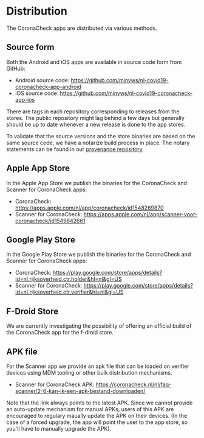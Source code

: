 # Distribution

The CoronaCheck apps are distributed via various methods.

## Source form

Both the Android and iOS apps are available in source code form from GitHub:

* Android source code: https://github.com/minvws/nl-covid19-coronacheck-app-android
* iOS source code: https://github.com/minvws/nl-covid19-coronacheck-app-ios

There are tags in each repository corresponding to releases from the stores. The public repository might lag behind a few days but generally should be up to date whenever a new release is done to the app stores.

To validate that the source versions and the store binaries are based on the same source code, we have a notarize build process in place. The notary statements can be found in our [provenance repository](https://github.com/minvws/nl-covid19-coronacheck-app-provenance)

## Apple App Store

In the Apple App Store we publish the binaries for the CoronaCheck and Scanner for CoronaCheck apps:

* CoronaCheck: https://apps.apple.com/nl/app/coronacheck/id1548269870
* Scanner for CoronaCheck: https://apps.apple.com/nl/app/scanner-voor-coronacheck/id1549842661

## Google Play Store

In the Google Play Store we publish the binaries for the CoronaCheck and Scanner for CoronaCheck apps:

* CoronaCheck: https://play.google.com/store/apps/details?id=nl.rijksoverheid.ctr.holder&hl=nl&gl=US
* Scanner for CoronaCheck: https://play.google.com/store/apps/details?id=nl.rijksoverheid.ctr.verifier&hl=nl&gl=US

## F-Droid Store

We are currently investigating the possibility of offering an official build of the CoronaCheck app for the f-droid store.

## APK file

For the Scanner app we provide an apk file that can be loaded on verifier devices using MDM tooling or other bulk distribution mechanisms.

* Scanner for CoronaCheck APK: https://coronacheck.nl/nl/faq-scanner/2-6-kan-ik-een-apk-bestand-downloaden/

Note that the link always points to the latest APK. Since we cannot provide an auto-update mechanism for manual APKs, users of this APK are encouraged to regulary maually update the APK on their devices. (In the case of a forced upgrade, the app will point the user to the app store, so you'll have to manually upgrade the APK).

